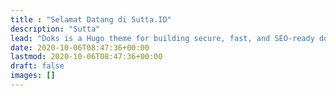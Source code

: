 ```yaml
---
title : "Selamat Datang di Sutta.ID"
description: "Sutta"
lead: "Doks is a Hugo theme for building secure, fast, and SEO-ready documentation websites, which you can easily update and customize."
date: 2020-10-06T08:47:36+00:00
lastmod: 2020-10-06T08:47:36+00:00
draft: false
images: []
---
```

